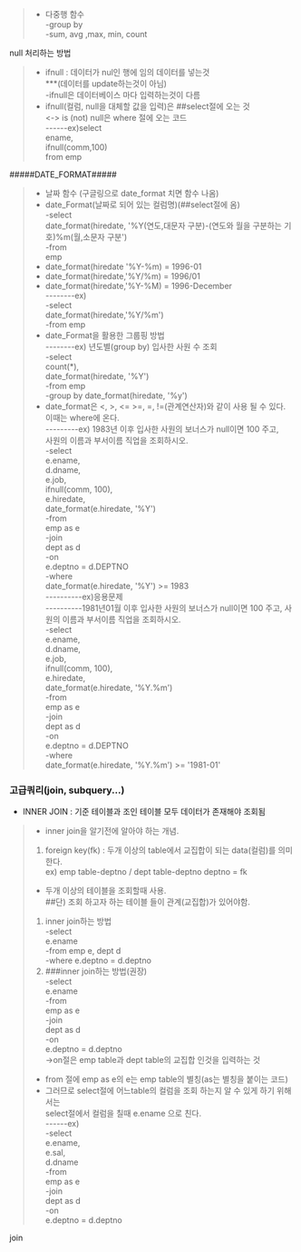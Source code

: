 >- 다중행 함수  
 -group by  
 -sum, avg ,max, min, count

null 처리하는 방법
>- ifnull : 데이터가 nul인 행에 임의 데이터를 넣는것  
***(데이터를 update하는것이 아님)      
-ifnull은 데이터베이스 마다 입력하는것이 다름
>- ifnull(컬럼, null을 대체할 값을 입력)은 ##select절에 오는 것   
<-> is (not) null은 where 절에 오는 코드  
------ex)select   
ename,  
ifnull(comm,100)  
from emp   

#####DATE_FORMAT#####
>- 날짜 함수  (구글링으로 date_format 치면 함수 나옴)
>- date_Format(날짜로 되어 있는 컬럼명)(##select절에 옴)  
-select    
date_format(hiredate, '%Y(연도,대문자 구분)-(연도와 월을 구분하는 기호)%m(월,소문자 구분')     
-from    
emp   
>- date_format(hiredate '%Y-%m) = 1996-01  
>- date_format(hiredate,'%Y/%m) = 1996/01
>- date_format(hiredate,'%Y-%M) = 1996-December  
--------ex)  
-select  
date_format(hiredate,'%Y/%m')  
-from emp   
>- date_Format을 활용한 그룹핑 방법   
--------ex)  년도별(group by) 입사한 사원 수 조회  
-select  
count(*),  
date_format(hiredate, '%Y')  
-from emp  
-group by date_format(hiredate, '%y')    
>- date_format은 <, >, <= >=, =, !=(관계연산자)와 같이 사용 될 수 있다.  
이때는 where에 온다.   
---------ex) 1983년 이후 입사한 사원의 보너스가 null이면 100 주고,  
사원의 이름과 부서이름 직업을 조회하시오.  
-select     
e.ename,  
d.dname,  
e.job,  
ifnull(comm, 100),  
e.hiredate,  
date_format(e.hiredate, '%Y')  
-from  
emp as e  
-join   
dept as d   
-on  
e.deptno = d.DEPTNO    
-where   
date_format(e.hiredate, '%Y') >= 1983   
----------ex)응용문제  
----------1981년01월 이후 입사한 사원의 보너스가 null이면 100 주고,
사원의 이름과 부서이름 직업을 조회하시오.  
-select   
e.ename,  
d.dname,  
e.job,  
ifnull(comm, 100),  
e.hiredate,   
date_format(e.hiredate, '%Y.%m')  
-from  
emp as e  
-join  
dept as d   
-on  
e.deptno = d.DEPTNO   
-where   
date_format(e.hiredate, '%Y.%m') >= '1981-01'  



### 고급쿼리(join,  subquery...) 
- INNER JOIN : 기준 테이블과 조인 테이블 모두 데이터가 존재해야 조회됨
>- inner join을 알기전에 알아야 하는 개념.  
>1. foreign key(fk) : 두개 이상의 table에서 교집합이 되는 data(컬럼)를 의미 한다.  
ex) emp table-deptno / dept table-deptno  deptno = fk
>- 두개 이상의 테이블을 조회할때 사용.  
##단) 조회 하고자 하는 테이블 들이 관계(교집합)가 있어야함.  
>1. inner join하는 방법  
-select   
e.ename  
-from emp e, dept d   
-where e.deptno = d.deptno    
>2. ###inner join하는 방법(권장)  
-select  
 e.ename  
-from  
emp  as e  
-join  
dept as d   
-on  
e.deptno = d.deptno    
->on절은 emp table과 dept table의 교집합 인것을 입력하는 것
>- from 절에 emp as e의 e는 emp table의 별칭(as는 별칭을 붙이는 코드)  
>- 그러므로 select절에 어느table의 컬럼을 조회 하는지 알 수 있게 하기 위해서는  
select절에서 컬럼을 칠때 e.ename 으로 친다.    
------ex)  
-select  
e.ename,  
e.sal,  
d.dname  
-from  
emp as e  
-join  
dept as d  
-on  
e.deptno = d.deptno

join